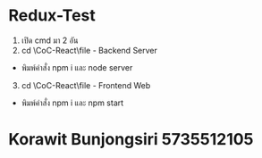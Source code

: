 # Redux-Test

1. เปิด cmd มา 2 อัน
2. cd \CoC-React\file - Backend Server 
- พิมพ์คำสั่ง npm i และ node server
3. cd \CoC-React\file - Frontend Web 
- พิมพ์คำสั่ง npm i และ npm start

# Korawit Bunjongsiri 5735512105